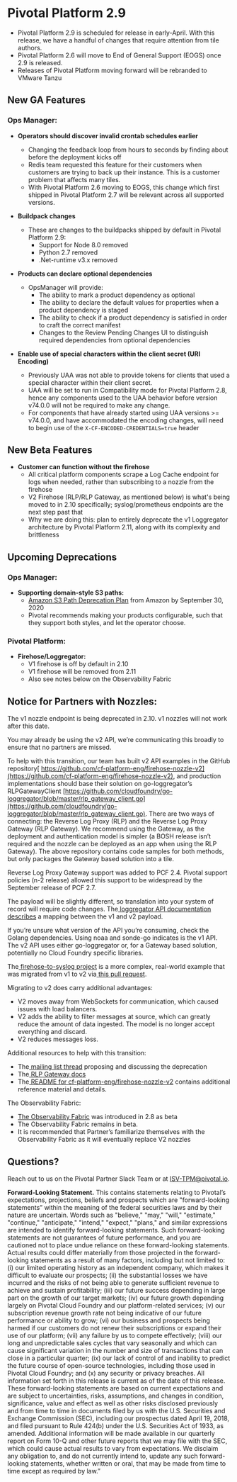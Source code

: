 # Pivotal Platform 2.9

*   Pivotal Platform 2.9 is scheduled for release in early-April.  With this release, we have a handful of changes that require attention from tile authors.
*   Pivotal Platform 2.6 will move to End of General Support (EOGS) once 2.9 is released.
*   Releases of Pivotal Platform moving forward will be rebranded to VMware Tanzu


## New GA Features


### Ops Manager:


*   **Operators should discover invalid crontab schedules earlier**
    *   Changing the feedback loop from hours to seconds by finding about before the deployment kicks off
    *   Redis team requested this feature for their customers when customers are trying to back up their instance. This is a customer problem that affects many tiles.
    *   With Pivotal Platform 2.6 moving to EOGS, this change which first shipped in Pivotal Platform 2.7 will be relevant across all supported versions.

*   **Buildpack changes**
    *   These are changes to the buildpacks shipped by default in Pivotal Platform 2.9:
        *   Support for Node 8.0 removed
        *   Python 2.7 removed
        *   .Net-runtime v3.x removed

*   **Products can declare optional dependencies**
    *   OpsManager will provide:
        *   The ability to mark a product dependency as optional
        *   The ability to declare the default values for properties when a product dependency is staged
        *   The ability to check if a product dependency is satisfied in order to craft the correct manifest
        *   Changes to the Review Pending Changes UI to distinguish required dependencies from optional dependencies

*   **Enable use of special characters within the client secret (URI Encoding)** 
    *   Previously UAA was not able to provide tokens for clients that used a special character within their client secret.
    *   UAA will be set to run in Compatibility mode for Pivotal Platform 2.8, hence any components used to the UAA behavior before version v74.0.0 will not be required to make any change.
    *   For components that have already started using UAA versions >= v74.0.0, and have accommodated the encoding changes, will need to begin use of the `X-CF-ENCODED-CREDENTIALS=true` header


## New Beta Features

*   **Customer can function without the firehose**
    *   All critical platform components scrape a Log Cache endpoint for logs when needed, rather than subscribing to a nozzle from the firehose
    *   V2 Firehose (RLP/RLP Gateway, as mentioned below) is what's being moved to in 2.10 specifically; syslog/prometheus endpoints are the next step past that
    *   Why we are doing this: plan to entirely deprecate the v1 Loggregator architecture by Pivotal Platform 2.11, along with its complexity and brittleness


## Upcoming Deprecations

### Ops Manager:

*   **Supporting domain-style S3 paths:**
    *   [Amazon S3 Path Deprecation Plan](https://aws.amazon.com/blogs/aws/amazon-s3-path-deprecation-plan-the-rest-of-the-story/) from Amazon by September 30, 2020
    *   Pivotal recommends making your products configurable, such that they  support both styles, and let the operator choose.


### Pivotal Platform:

*   **Firehose/Loggregator:**
    *   V1 firehose is off by default in 2.10
    *   V1 firehose will be removed from 2.11
    *   Also see notes below on the Observability Fabric 


## Notice for Partners with Nozzles:

The v1 nozzle endpoint is being deprecated in 2.10. v1 nozzles will not work after this date.

You may already be using the v2 API, we’re communicating this broadly to ensure that no partners are missed.

To help with this transition, our team has built v2 API examples in the GitHub repository[ https://github.com/cf-platform-eng/firehose-nozzle-v2](https://github.com/cf-platform-eng/firehose-nozzle-v2), and production implementations should base their solution on go-loggregator’s RLPGatewayClient [https://github.com/cloudfoundry/go-loggregator/blob/master/rlp_gateway_client.go](https://github.com/cloudfoundry/go-loggregator/blob/master/rlp_gateway_client.go). There are two ways of connecting: the Reverse Log Proxy (RLP) and the Reverse Log Proxy Gateway (RLP Gateway). We recommend using the Gateway, as the deployment and authentication model is simpler (a BOSH release isn’t required and the nozzle can be deployed as an app when using the RLP Gateway). The above repository contains code samples for both methods, but only packages the Gateway based solution into a tile.

Reverse Log Proxy Gateway support was added to PCF 2.4.  Pivotal support policies (n-2 release) allowed this support to be widespread by the September release of PCF 2.7.

The payload will be slightly different, so translation into your system of record will require code changes. The[ loggregator API documentation describes](https://github.com/cloudfoundry/loggregator-api/blob/master/README.md#v2---v1-mapping) a mapping between the v1 and v2 payload.

If you’re unsure what version of the API you’re consuming, check the Golang dependencies. Using noaa and sonde-go indicates is the v1 API. The v2 API uses either go-loggregator or, for a Gateway based solution, potentially no Cloud Foundry specific libraries.

The[ firehose-to-syslog project](https://github.com/cloudfoundry-community/firehose-to-syslog) is a more complex, real-world example that was migrated from v1 to v2 via[ this pull request](https://github.com/cloudfoundry-community/firehose-to-syslog/pull/213).

Migrating to v2 does carry additional advantages:


*   V2 moves away from WebSockets for communication, which caused issues with load balancers.
*   V2 adds the ability to filter messages at source, which can greatly reduce the amount of data ingested. The model is no longer accept everything and discard.
*   V2 reduces messages loss.

Additional resources to help with this transition:



*   The[ mailing list thread](https://lists.cloudfoundry.org/g/cf-dev/topic/proposal_deprecation_of_the/29741830?p=,,,20,0,0,0::recentpostdate%2Fsticky,,,20,2,0,29741830) proposing and discussing the deprecation
*   The[ RLP Gateway docs](https://github.com/cloudfoundry/loggregator/blob/master/docs/rlp_gateway.md)
*   The[ README for cf-platform-eng/firehose-nozzle-v2](https://github.com/cf-platform-eng/firehose-nozzle-v2/blob/master/README.md) contains additional reference material and details.

The Observability Fabric:

*   [The Observability Fabric](https://docs.pivotal.io/platform/application-service/2-8/loggregator/observability-fabric.html) was introduced in 2.8 as beta
*   The Observability Fabric remains in beta.
*   It is recommended that Partner’s familiarize themselves with the Observability Fabric as it will eventually replace V2 nozzles


## Questions?

Reach out to us on the Pivotal Partner Slack Team or at [ISV-TPM@pivotal.io](mailto:ISV-TPM@pivotal.io).  

**Forward-Looking Statement.** This contains statements relating to Pivotal’s expectations, projections, beliefs and prospects which are "forward-looking statements” within the meaning of the federal securities laws and by their nature are uncertain. Words such as "believe," "may," "will," "estimate," "continue," "anticipate," "intend," "expect," "plans," and similar expressions are intended to identify forward-looking statements. Such forward-looking statements are not guarantees of future performance, and you are cautioned not to place undue reliance on these forward-looking statements. Actual results could differ materially from those projected in the forward-looking statements as a result of many factors, including but not limited to: (i) our limited operating history as an independent company, which makes it difficult to evaluate our prospects; (ii) the substantial losses we have incurred and the risks of not being able to generate sufficient revenue to achieve and sustain profitability; (iii) our future success depending in large part on the growth of our target markets; (iv) our future growth depending largely on Pivotal Cloud Foundry and our platform-related services; (v) our subscription revenue growth rate not being indicative of our future performance or ability to grow; (vi) our business and prospects being harmed if our customers do not renew their subscriptions or expand their use of our platform; (vii) any failure by us to compete effectively; (viii) our long and unpredictable sales cycles that vary seasonally and which can cause significant variation in the number and size of transactions that can close in a particular quarter; (ix) our lack of control of and inability to predict the future course of open-source technologies, including those used in Pivotal Cloud Foundry; and (x) any security or privacy breaches. All information set forth in this release is current as of the date of this release. These forward-looking statements are based on current expectations and are subject to uncertainties, risks, assumptions, and changes in condition, significance, value and effect as well as other risks disclosed previously and from time to time in documents filed by us with the U.S. Securities and Exchange Commission (SEC), including our prospectus dated April 19, 2018, and filed pursuant to Rule 424(b) under the U.S. Securities Act of 1933, as amended. Additional information will be made available in our quarterly report on Form 10-Q and other future reports that we may file with the SEC, which could cause actual results to vary from expectations. We disclaim any obligation to, and do not currently intend to, update any such forward-looking statements, whether written or oral, that may be made from time to time except as required by law.”
